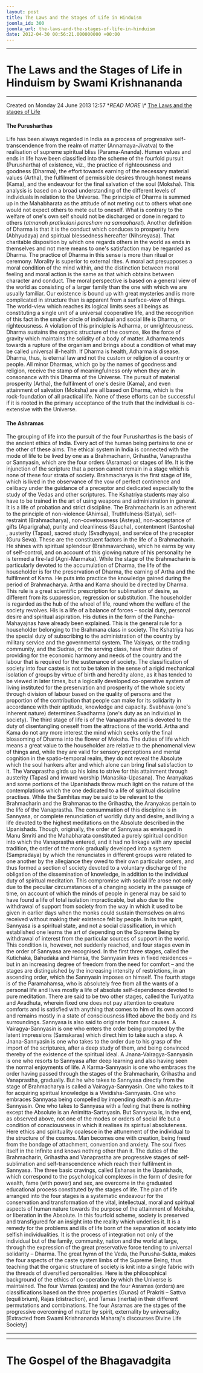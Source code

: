 ```yaml
---
layout: post
title: The Laws and the Stages of Life in Hinduism
joomla_id: 300
joomla_url: the-laws-and-the-stages-of-life-in-hinduism
date: 2012-04-30 00:56:21.000000000 +00:00
---
```

* * *
# The Laws and the Stages of Life in Hinduism by Swami Krishnananda
* * *
Created on Monday 24 June 2013 12:57
**READ MORE \\\** [The Laws and the stages of Life](http://www.swami-krishnananda.org/disc/disc_146.html)
#### The Purusharthas
Life has been always regarded in India as a process of progressive self-transcendence from the realm of matter (Annamaya-Jivatva) to the realisation of supreme spiritual bliss (Parama-Ananda). Human values and ends in life have been classified into the scheme of the fourfold pursuit (Purushartha) of existence, viz., the practice of righteousness and goodness (Dharma), the effort towards earning of the necessary material values (Artha), the fulfilment of permissible desires through honest means (Kama), and the endeavour for the final salvation of the soul (Moksha). This analysis is based on a broad understanding of the different levels of individuals in relation to the Universe.
The principle of Dharma is summed up in the Mahabharata as the attitude of not meting out to others what one would not expect others to mete out to oneself. What is contrary to the welfare of one's own self should not be discharged or done in regard to others (_atmanah pratikulani paresham na samaoharet_). Another definition of Dharma is that it is the conduct which conduces to prosperity here (Abhyudaya) and spiritual blessedness hereafter (Nihsreyasa). That charitable disposition by which one regards others in the world as ends in themselves and not mere means to one's satisfaction may be regarded as Dharma. The practice of Dharma in this sense is more than ritual or ceremony. Morality is superior to external rites. A moral act presupposes a moral condition of the mind within, and the distinction between moral feeling and moral action is the same as that which obtains between character and conduct.
The moral perspective is based on a general view of the world as consisting of a larger family than the one with which we are usually familiar. Our existence is bound up with great mysteries and is more complicated in structure than is apparent from a surface-view of things. The world-view which reaches its logical limits sees all beings as constituting a single unit of a universal cooperative life, and the recognition of this fact in the smaller circle of individual and social life is Dharma, or righteousness. A violation of this principle is Adharma, or unrighteousness. Dharma sustains the organic structure of the cosmos, like the force of gravity which maintains the solidity of a body of matter. Adharma tends towards a rupture of the organism and brings about a condition of what may be called universal ill-health. If Dharma is health, Adharma is disease.
Dharma, thus, is eternal law and not the custom or religion of a country or people. All minor Dharmas, which go by the names of goodness and religion, receive the stamp of meaningfulness only when they are in consonance with this Dharma of the Universe. The pursuit of material prosperity (Artha), the fulfilment of one's desire (Kama), and even attainment of salvation (Moksha) are all based on Dharma, which is the rock-foundation of all practical life. None of these efforts can be successful if it is rooted in the primary acceptance of the truth that the individual is co-extensive with the Universe.
#### The Ashramas
The grouping of life into the pursuit of the four Purusharthas is the basis of the ancient ethics of India. Every act of the human being pertains to one or the other of these aims. The ethical system in India is connected with the mode of life to be lived by one as a Brahmacharin, Grihastha, Vanaprastha or Sannyasin, which are the four orders (Asramas) or stages of life. It is the injunction of the scripture that a person cannot remain in a stage which is none of these four strata of society.
Brahmacharya is the first stage of life, which is lived in the observance of the vow of perfect continence and celibacy under the guidance of a preceptor and dedicated especially to the study of the Vedas and other scriptures. The Kshatriya students may also have to be trained in the art of using weapons and administration in general. It is a life of probation and strict discipline. The Brahmacharin is an adherent to the principle of non-violence (Ahimsa), Truthfulness (Satya), self-restraint (Brahmacharya), non-covetousness (Asteya), non-acceptance of gifts (Aparigraha), purity and cleanliness (Saucha), contentment (Santosha) , austerity (Tapas), sacred study (Svadhyaya), and service of the preceptor (Guru Seva). These are the constituent factors in the life of a Brahmacharin. He shines with spiritual splendour (Brahmavarchas), which he earns by way of self-control, and on account of this glowing nature of his personality he is termed a fire-lad (Agni-Marmaka).
While the stage of the Brahmacharin is particularly devoted to the accumulation of Dharma, the life of the householder is for the preservation of Dharma, the earning of Artha and the fulfilment of Kama. He puts into practice the knowledge gained during the period of Brahmacharya. Artha and Kama should be directed by Dharma. This rule is a great scientific prescription for sublimation of desire, as different from its suppression, regression or substitution. The householder is regarded as the hub of the wheel of life, round whom the welfare of the society revolves. His is a life of a balance of forces – social duty, personal desire and spiritual aspiration. His duties in the form of the Pancha-Mahayajnas have already been explained. This is the general rule for a householder belonging to the Brahmana class in society. The Kshatriya has the special duty of subscribing to the administration of the country by military service and the governmental system. The Vaisyas, or the trading community, and the Sudras, or the serving class, have their duties of providing for the economic harmony and needs of the country and the labour that is required for the sustenance of society. The classification of society into four castes is not to be taken in the sense of a rigid mechanical isolation of groups by virtue of birth and heredity alone, as it has tended to be viewed in later times, but a logically developed co-operative system of living instituted for the preservation and prosperity of the whole society through division of labour based on the quality of persons and the proportion of the contribution that people can make for its solidarity in accordance with their aptitude, knowledge and capacity. Svabhava (one's inherent nature) determines Svadharma (one's duty as an individual in society).
The third stage of life is of the Vanaprastha and is devoted to the duty of disentangling oneself from the attractions of the world. Artha and Kama do not any more interest the mind which seeks only the final blossoming of Dharma into the flower of Moksha. The duties of life which means a great value to the householder are relative to the phenomenal view of things and, while they are valid for sensory perceptions and mental cognition in the spatio-temporal realm, they do not reveal the Absolute which the soul hankers after and which alone can bring final satisfaction to it. The Vanaprastha girds up his loins to strive for this attainment through austerity (Tapas) and inward worship (Manasika-Upasana). The Aranyakas and some portions of the Upanishads throw much light on the nature of the contemplations which the one dedicated to a life of spiritual discipline practises. While the Samhitas may be said to be relevant to the Brahmacharin and the Brahmanas to the Grihastha, the Aranyakas pertain to the life of the Vanaprastha. The consummation of this discipline is in Sannyasa, or complete renunciation of worldly duty and desire, and living a life devoted to the highest meditations on the Absolute described in the Upanishads.
Though, originally, the order of Sannyasa as envisaged in Manu Smriti and the Mahabharata constituted a purely spiritual condition into which the Vanaprastha entered, and it had no linkage with any special tradition, the order of the monk gradually developed into a system (Sampradaya) by which the renunciates in different groups were related to one another by the allegiance they owed to their own particular orders, and thus formed a section of society devoted to a voluntary discharge of the obligation of the dissemination of knowledge, in addition to the individual duty of spiritual meditation. This compromise with social life arose not only due to the peculiar circumstances of a changing society in the passage of time, on account of which the minds of people in general may be said to have found a life of total isolation impracticable, but also due to the withdrawal of support from society from the way in which it used to be given in earlier days when the monks could sustain themselves on alms received without making their existence felt by people.
In its true spirit, Sannyasa is a spiritual state, and not a social classification, in which established one learns the art of depending on the Supreme Being by withdrawal of interest from the particular sources of support in the world. This condition is, however, not suddenly reached, and four stages even in the order of Sannyasa are recognised. In the first three stages, called the Kutichaka, Bahudaka and Hamsa, the Sannyasin lives in fixed residences – but in an increasing degree of freedom from the need for comfort – and the stages are distinguished by the increasing intensity of restrictions, in an ascending order, which the Sannyasin imposes on himself. The fourth stage is of the Paramahamsa, who is absolutely free from all the wants of a personal life and lives mostly a life of absolute self-dependence devoted to pure meditation. There are said to be two other stages, called the Turiyatita and Avadhuta, wherein fixed one does not pay attention to creature comforts and is satisfied with anything that comes to him of its own accord and remains mostly in a state of consciousness lifted above the body and its surroundings.
Sannyasa is also said to originate from four causes. A Vairagya-Sannyasin is one who enters the order being prompted by the latent impressions (Samskaras) which direct him to take such a step. A Jnana-Sannyasin is one who takes to the order due to his grasp of the import of the scriptures, after a deep study of them, and being convinced thereby of the existence of the spiritual ideal. A Jnana-Vairagya-Sannyasin is one who resorts to Sannyasa after deep learning and also having seen the normal enjoyments of life. A Karma-Sannyasin is one who embraces the order having passed through the stages of the Brahmacharin, Grihastha and Vanaprastha, gradually. But he who takes to Sannyasa directly from the stage of Brahmacharya is called a Vairagya-Sannyasin. One who takes to it for acquiring spiritual knowledge is a Vividisha-Sannyasin. One who embraces Sannyasa being compelled by impending death is an Atura-Sannyasin. One who takes to Sannyasa with a feeling that there is nothing except the Absolute is an Animitta-Sartnyasin.
But Sannyasa is, in the end, as observed above, not one of the modes or orders of social life but a condition of consciousness in which it realises its spiritual absoluteness. Here ethics and spirituality coalesce in the attunement of the individual to the structure of the cosmos. Man becomes one with creation, being freed from the bondage of attachment, convention and anxiety. The soul fixes itself in the Infinite and knows nothing other than it. The duties of the Brahmacharin, Grihastha and Vanaprastha are progressive stages of self-sublimation and self-transcendence which reach their fulfilment in Sannyasa. The three basic cravings, called Eshanas in the Upanishads, which correspond to the psychological complexes in the form of desire for wealth, fame (with power) and sex, are overcome in the graduated educational process constituted by the stages of life.
The plan of life arranged into the four stages is a systematic endeavour for the conservation and transformation of the vital, intellectual, moral and spiritual aspects of human nature towards the purpose of the attainment of Moksha, or liberation in the Absolute. In this fourfold scheme, society is preserved and transfigured for an insight into the reality which underlies it. It is a remedy for the problems and ills of life born of the separation of society into selfish individualities. It is the process of integration not only of the individual but of the family, community, nation and the world at large, through the expression of the great preservative force tending to universal solidarity – Dharma. The great hymn of the Veda, the Purusha-Sukta, makes the four aspects of the caste system limbs of the Supreme Being, thus teaching that the organic structure of society is knit into a single fabric with the threads of diversified personalities.
Here is the philosophical background of the ethics of co-operation by which the Universe is maintained. The four Varnas (castes) and the four Asramas (orders) are classifications based on the three properties (Gunas) of Prakriti – Sattva (equilibrium), Rajas (distraction), and Tamas (inertia) in their different permutations and combinations. The four Asramas are the stages of the progressive overcoming of matter by spirit, externality by universality.
[Extracted from Swami Krishnananda Maharaj's discourses Divine Life Society]
* * *
* * *
# The Gospel of the Bhagavadgita
